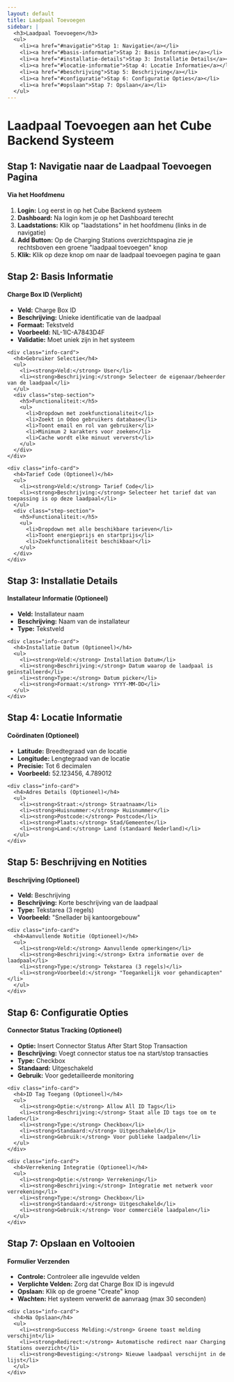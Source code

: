 ```yaml
---
layout: default
title: Laadpaal Toevoegen
sidebar: |
  <h3>Laadpaal Toevoegen</h3>
  <ul>
    <li><a href="#navigatie">Stap 1: Navigatie</a></li>
    <li><a href="#basis-informatie">Stap 2: Basis Informatie</a></li>
    <li><a href="#installatie-details">Stap 3: Installatie Details</a></li>
    <li><a href="#locatie-informatie">Stap 4: Locatie Informatie</a></li>
    <li><a href="#beschrijving">Stap 5: Beschrijving</a></li>
    <li><a href="#configuratie">Stap 6: Configuratie Opties</a></li>
    <li><a href="#opslaan">Stap 7: Opslaan</a></li>
  </ul>
---
```


# Laadpaal Toevoegen aan het Cube Backend Systeem

<div class="step-section" id="navigatie">
  <h2>Stap 1: Navigatie naar de Laadpaal Toevoegen Pagina</h2>
  
  <h4>Via het Hoofdmenu</h4>
  <ol>
    <li><strong>Login:</strong> Log eerst in op het Cube Backend systeem</li>
    <li><strong>Dashboard:</strong> Na login kom je op het Dashboard terecht</li>
    <li><strong>Laadstations:</strong> Klik op "laadstations" in het hoofdmenu (links in de navigatie)</li>
    <li><strong>Add Button:</strong> Op de Charging Stations overzichtspagina zie je rechtsboven een groene "laadpaal toevoegen" knop</li>
    <li><strong>Klik:</strong> Klik op deze knop om naar de laadpaal toevoegen pagina te gaan</li>
  </ol>
</div>

<div class="step-section" id="basis-informatie">
  <h2>Stap 2: Basis Informatie</h2>
  
  <div class="info-grid">
    <div class="info-card">
      <h4>Charge Box ID (Verplicht)</h4>
      <ul>
        <li><strong>Veld:</strong> Charge Box ID</li>
        <li><strong>Beschrijving:</strong> Unieke identificatie van de laadpaal</li>
        <li><strong>Formaat:</strong> Tekstveld</li>
        <li><strong>Voorbeeld:</strong> NL-1IC-A7843D4F</li>
        <li><strong>Validatie:</strong> Moet uniek zijn in het systeem</li>
      </ul>
    </div>
    
    <div class="info-card">
      <h4>Gebruiker Selectie</h4>
      <ul>
        <li><strong>Veld:</strong> User</li>
        <li><strong>Beschrijving:</strong> Selecteer de eigenaar/beheerder van de laadpaal</li>
      </ul>
      <div class="step-section">
        <h5>Functionaliteit:</h5>
        <ul>
          <li>Dropdown met zoekfunctionaliteit</li>
          <li>Zoekt in Odoo gebruikers database</li>
          <li>Toont email en rol van gebruiker</li>
          <li>Minimum 2 karakters voor zoeken</li>
          <li>Cache wordt elke minuut ververst</li>
        </ul>
      </div>
    </div>
    
    <div class="info-card">
      <h4>Tarief Code (Optioneel)</h4>
      <ul>
        <li><strong>Veld:</strong> Tarief Code</li>
        <li><strong>Beschrijving:</strong> Selecteer het tarief dat van toepassing is op deze laadpaal</li>
      </ul>
      <div class="step-section">
        <h5>Functionaliteit:</h5>
        <ul>
          <li>Dropdown met alle beschikbare tarieven</li>
          <li>Toont energieprijs en startprijs</li>
          <li>Zoekfunctionaliteit beschikbaar</li>
        </ul>
      </div>
    </div>
  </div>
</div>

<div class="step-section" id="installatie-details">
  <h2>Stap 3: Installatie Details</h2>
  
  <div class="info-grid">
    <div class="info-card">
      <h4>Installateur Informatie (Optioneel)</h4>
      <ul>
        <li><strong>Veld:</strong> Installateur naam</li>
        <li><strong>Beschrijving:</strong> Naam van de installateur</li>
        <li><strong>Type:</strong> Tekstveld</li>
      </ul>
    </div>
    
    <div class="info-card">
      <h4>Installatie Datum (Optioneel)</h4>
      <ul>
        <li><strong>Veld:</strong> Installation Datum</li>
        <li><strong>Beschrijving:</strong> Datum waarop de laadpaal is geïnstalleerd</li>
        <li><strong>Type:</strong> Datum picker</li>
        <li><strong>Formaat:</strong> YYYY-MM-DD</li>
      </ul>
    </div>
  </div>
</div>

<div class="step-section" id="locatie-informatie">
  <h2>Stap 4: Locatie Informatie</h2>
  
  <div class="info-grid">
    <div class="info-card">
      <h4>Coördinaten (Optioneel)</h4>
      <ul>
        <li><strong>Latitude:</strong> Breedtegraad van de locatie</li>
        <li><strong>Longitude:</strong> Lengtegraad van de locatie</li>
        <li><strong>Precisie:</strong> Tot 6 decimalen</li>
        <li><strong>Voorbeeld:</strong> 52.123456, 4.789012</li>
      </ul>
    </div>
    
    <div class="info-card">
      <h4>Adres Details (Optioneel)</h4>
      <ul>
        <li><strong>Straat:</strong> Straatnaam</li>
        <li><strong>Huisnummer:</strong> Huisnummer</li>
        <li><strong>Postcode:</strong> Postcode</li>
        <li><strong>Plaats:</strong> Stad/Gemeente</li>
        <li><strong>Land:</strong> Land (standaard Nederland)</li>
      </ul>
    </div>
  </div>
</div>

<div class="step-section" id="beschrijving">
  <h2>Stap 5: Beschrijving en Notities</h2>
  
  <div class="info-grid">
    <div class="info-card">
      <h4>Beschrijving (Optioneel)</h4>
      <ul>
        <li><strong>Veld:</strong> Beschrijving</li>
        <li><strong>Beschrijving:</strong> Korte beschrijving van de laadpaal</li>
        <li><strong>Type:</strong> Tekstarea (3 regels)</li>
        <li><strong>Voorbeeld:</strong> "Snellader bij kantoorgebouw"</li>
      </ul>
    </div>
    
    <div class="info-card">
      <h4>Aanvullende Notitie (Optioneel)</h4>
      <ul>
        <li><strong>Veld:</strong> Aanvullende opmerkingen</li>
        <li><strong>Beschrijving:</strong> Extra informatie over de laadpaal</li>
        <li><strong>Type:</strong> Tekstarea (3 regels)</li>
        <li><strong>Voorbeeld:</strong> "Toegankelijk voor gehandicapten"</li>
      </ul>
    </div>
  </div>
</div>

<div class="step-section" id="configuratie">
  <h2>Stap 6: Configuratie Opties</h2>
  
  <div class="info-grid">
    <div class="info-card">
      <h4>Connector Status Tracking (Optioneel)</h4>
      <ul>
        <li><strong>Optie:</strong> Insert Connector Status After Start Stop Transaction</li>
        <li><strong>Beschrijving:</strong> Voegt connector status toe na start/stop transacties</li>
        <li><strong>Type:</strong> Checkbox</li>
        <li><strong>Standaard:</strong> Uitgeschakeld</li>
        <li><strong>Gebruik:</strong> Voor gedetailleerde monitoring</li>
      </ul>
    </div>
    
    <div class="info-card">
      <h4>ID Tag Toegang (Optioneel)</h4>
      <ul>
        <li><strong>Optie:</strong> Allow All ID Tags</li>
        <li><strong>Beschrijving:</strong> Staat alle ID tags toe om te laden</li>
        <li><strong>Type:</strong> Checkbox</li>
        <li><strong>Standaard:</strong> Uitgeschakeld</li>
        <li><strong>Gebruik:</strong> Voor publieke laadpalen</li>
      </ul>
    </div>
    
    <div class="info-card">
      <h4>Verrekening Integratie (Optioneel)</h4>
      <ul>
        <li><strong>Optie:</strong> Verrekening</li>
        <li><strong>Beschrijving:</strong> Integratie met netwerk voor verrekening</li>
        <li><strong>Type:</strong> Checkbox</li>
        <li><strong>Standaard:</strong> Uitgeschakeld</li>
        <li><strong>Gebruik:</strong> Voor commerciële laadpalen</li>
      </ul>
    </div>
  </div>
</div>


<div class="step-section" id="opslaan">
  <h2>Stap 7: Opslaan en Voltooien</h2>
  
  <div class="info-grid">
    <div class="info-card">
      <h4>Formulier Verzenden</h4>
      <ul>
        <li><strong>Controle:</strong> Controleer alle ingevulde velden</li>
        <li><strong>Verplichte Velden:</strong> Zorg dat Charge Box ID is ingevuld</li>
        <li><strong>Opslaan:</strong> Klik op de groene "Create" knop</li>
        <li><strong>Wachten:</strong> Het systeem verwerkt de aanvraag (max 30 seconden)</li>
      </ul>
    </div>
    
    <div class="info-card">
      <h4>Na Opslaan</h4>
      <ul>
        <li><strong>Success Melding:</strong> Groene toast melding verschijnt</li>
        <li><strong>Redirect:</strong> Automatische redirect naar Charging Stations overzicht</li>
        <li><strong>Bevestiging:</strong> Nieuwe laadpaal verschijnt in de lijst</li>
      </ul>
    </div>
  </div>
</div>
